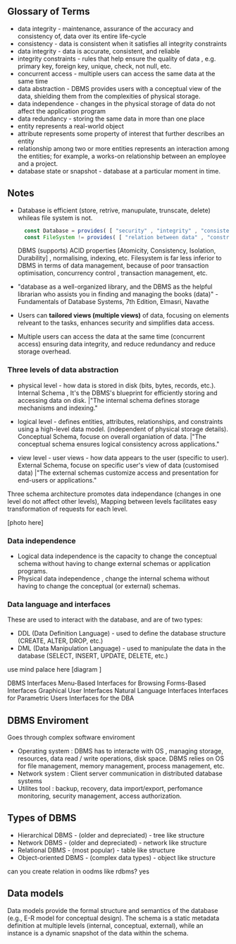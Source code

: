 ## Glossary of Terms 
  - data integrity - maintenance, assurance of the accuracy and consistency of, data over its entire life-cycle
  - consistency - data is consistent when it satisfies all integrity constraints
  - data integrity - data is accurate, consistent, and reliable
  - integrity constraints - rules that help ensure the quality of data , e.g. primary key, foreign key, unique, check, not null, etc.
  - concurrent access - multiple users can access the same data at the same time
  - data abstraction - DBMS provides users with a conceptual view of the data, shielding them from the complexities of physical storage.
  - data independence - changes in the physical storage of data do not affect the application program 
  - data redundancy - storing the same data in more than one place
  - entity represents a real-world object
  - attribute represents some property of interest that further describes an entity
  - relationship among two or more entities represents an interaction among the
entities; for example, a works-on relationship between an employee and a project. 
  - database state or snapshot - database at a particular moment in time.

## Notes

- Database is efficient (store, retrive, manupulate, trunscate, delete) whileas file system is not.
  ```ts
    const Database = provides( [ "security" , "integrity" , "consistency etc" , "whileas" ] ) 
    const FileSystem != provides( [ "relation between data" , "constraints" , "query capabilities" ] ) 
  ```

  DBMS (supports) ACID properties [Atomicity, Consistency, Isolation, Durability] , normalising, indexing, etc.
  Filesystem is far less inferior to DBMS in terms of data management, because of poor transaction optimisation, concurrency control , transaction management, etc.

- "database as a well-organized library, and the DBMS as the helpful librarian who assists you in finding and managing the books (data)" - Fundamentals of Database Systems, 7th Edition, Elmasri, Navathe

- Users can **tailored views (multiple views)** of data, focusing on elements relveant to the tasks, enhances security and simplifies data access.

- Multiple users can access the data at the same time (concurrent access) ensuring data integrity, and reduce redundancy and reduce storage overhead.

### Three levels of data abstraction

- physical level - how data is stored in disk (bits, bytes, records, etc.). Internal Schema ,  It's the DBMS's blueprint for efficiently storing and accessing data on disk.
|"The internal schema defines storage mechanisms and indexing."

- logical level - defines entities, attributes, relationships, and constraints using a high-level data model. (independent of physical storage details). Conceptual Schema, focuse on overall organiation of data.
|"The conceptual schema ensures logical consistency across applications."

- view level -  user views - how data appears to the user (specific to user). External Schema, focuse on specific user's view of data (customised data)
|"The external schemas customize access and presentation for end-users or applications."

Three schema architecture promotes data independance (changes in one level do not affect other levels),
Mapping between levels facilitates easy transformation of requests for each level.

[photo here]

### Data independence
- Logical data independence is the capacity to change the conceptual schema without having
to change external schemas or application programs.
- Physical data independence , change the internal schema without having to
change the conceptual (or external) schemas.

### Data language and interfaces

These are used to interact with the database, and are of two types:
- DDL (Data Definition Language) - used to define the database structure (CREATE, ALTER, DROP, etc.)
- DML (Data Manipulation Language) - used to manipulate the data in the database (SELECT, INSERT, UPDATE, DELETE, etc.)

use mind palace here 
[diagram ]

DBMS Interfaces
Menu-Based Interfaces for Browsing
Forms-Based Interfaces
Graphical User Interfaces
Natural Language Interfaces
Interfaces for Parametric Users
Interfaces for the DBA

## DBMS Enviroment
Goes through complex software enviroment
- Operating system : DBMS has to interacte with OS , managing storage, resources, data read / write operations, disk space. DBMS relies on OS for file management, memory management, process management, etc.
- Network system : Client server communication in distributed database systems
- Utilites tool : backup, recovery, data import/export, perfomance monitoring, security management, access authorization.


## Types of DBMS 
- Hierarchical DBMS - (older and depreciated) - tree like structure
- Network DBMS - (older and depreciated) - network like structure
- Relational DBMS - (most popular) - table like structure
- Object-oriented DBMS - (complex data types) - object like structure

can you create relation in oodms like rdbms? yes

## Data models
Data models provide the formal structure and semantics of the database (e.g., E-R model for conceptual design). The schema is a static metadata definition at multiple levels (internal, conceptual, external), while an instance is a dynamic snapshot of the data within the schema.
